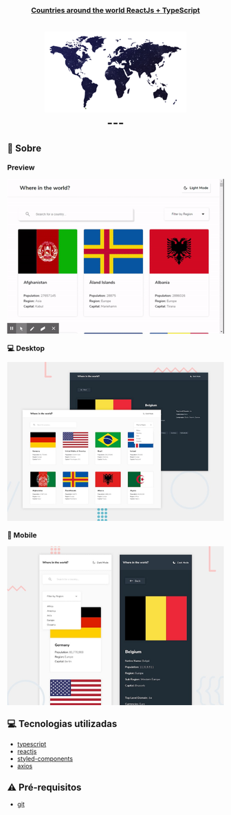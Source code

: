 <h3 align="center">
  <a href="https://cahmoraes.github.io/search_countries">Countries around the world ReactJs + TypeScript</a>
</h3>
<h1 align="center">
  <img alt="World Map" src="https://github.com/Cahmoraes/search_countries/blob/main/src/assets/examples/map.png" />
<br>
---

## :rocket: Sobre

### Preview
<img  align="center" alt="Desktop" src="https://github.com/Cahmoraes/search_countries/blob/main/src/assets/examples/example.gif" />

### :computer: Desktop 
<img  align="center" alt="Desktop" src="https://github.com/Cahmoraes/search_countries/blob/main/src/assets/examples/example-1.jpg" />

### :iphone: Mobile
<img   align="center" alt="Mobile" src="https://github.com/Cahmoraes/search_countries/blob/main/src/assets/examples/example-mobile.jpg" />


## :computer: Tecnologias utilizadas

- [typescript](https://www.typescriptlang.org/)
- [reactjs](https://pt-br.reactjs.org/)
- [styled-components](https://styled-components.com/)
- [axios](https://github.com/axios/axios)

## :warning: Pré-requisitos

- [git](https://git-scm.com/)
